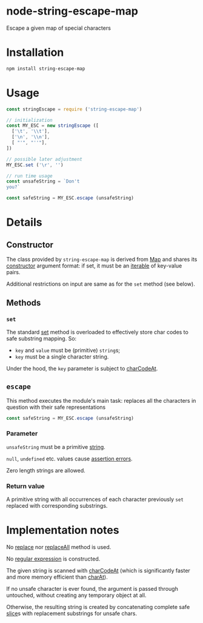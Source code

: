 # node-string-escape-map
Escape a given map of special characters

# Installation
```sh
npm install string-escape-map
```

# Usage
```js
const stringEscape = require ('string-escape-map')

// initialization
const MY_ESC = new stringEscape ([
  ['\t', '\\t'],
  ['\n', '\\n'],
  [ "'", "''"],
])

// possible later adjustment
MY_ESC.set ('\r', '')

// run time usage
const unsafeString = `Don't
you?`

const safeString = MY_ESC.escape (unsafeString)
```
# Details
## Constructor 

The class provided by `string-escape-map` is derived from [Map](https://developer.mozilla.org/en-US/docs/Web/JavaScript/Reference/Global_Objects/Map) and shares its [constructor](https://developer.mozilla.org/en-US/docs/Web/JavaScript/Reference/Global_Objects/Map/Map) argument format: if set, it must be an [iterable](https://developer.mozilla.org/en-US/docs/Web/JavaScript/Reference/Iteration_protocols) of key-value pairs.

Additional restrictions on input are same as for the `set` method (see below).

## Methods
### `set`

The standard [set](https://developer.mozilla.org/en-US/docs/Web/JavaScript/Reference/Global_Objects/Map/set) method is overloaded to effectively store char codes to safe substring mapping. So:

* `key` and `value` must be (primitive) `string`s;
* `key` must be a single character string. 

Under the hood, the `key` parameter is subject to [charCodeAt](https://developer.mozilla.org/en-US/docs/Web/JavaScript/Reference/Global_Objects/String/charCodeAt).

## `escape`

This method executes the module's main task: replaces all the characters in question with their safe representations

```js
const safeString = MY_ESC.escape (unsafeString)
```

### Parameter

`unsafeString` must be a primitive [string](https://developer.mozilla.org/en-US/docs/Web/JavaScript/Reference/Global_Objects/String). 

`null`, `undefined` etc. values cause [assertion errors](https://nodejs.org/dist/latest-v16.x/docs/api/assert.html#class-assertassertionerror). 

Zero length strings are allowed.

### Return value

A primitive string with all occurrences of each character previously `set` replaced with corresponding substrings.

# Implementation notes

No [replace](https://developer.mozilla.org/en-US/docs/Web/JavaScript/Reference/Global_Objects/String/replace) nor [replaceAll](https://developer.mozilla.org/en-US/docs/Web/JavaScript/Reference/Global_Objects/String/https://developer.mozilla.org/en-US/docs/Web/JavaScript/Reference/Global_Objects/String/replaceAll) method is used.

No [regular expression](https://developer.mozilla.org/en-US/docs/Web/JavaScript/Reference/Global_Objects/RegExp) is constructed.

The given string is scanned with [charCodeAt](https://developer.mozilla.org/en-US/docs/Web/JavaScript/Reference/Global_Objects/String/charCodeAt) (which is significantly faster and more memory efficient than [charAt](https://developer.mozilla.org/en-US/docs/Web/JavaScript/Reference/Global_Objects/String/charAt)).

If no unsafe character is ever found, the argument is passed through untouched, without creating any temporary object at all.

Otherwise, the resulting string is created by concatenating complete safe [slice](https://developer.mozilla.org/en-US/docs/Web/JavaScript/Reference/Global_Objects/String/slice)s with replacement substrings for unsafe chars.
